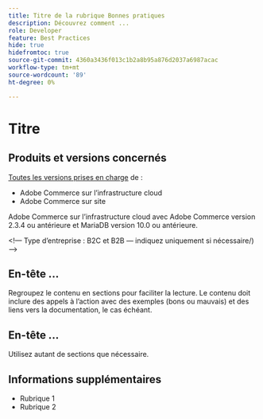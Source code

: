 ```yaml
---
title: Titre de la rubrique Bonnes pratiques
description: Découvrez comment ...
role: Developer
feature: Best Practices
hide: true
hidefromtoc: true
source-git-commit: 4360a3436f013c1b2a8b95a876d2037a6987acac
workflow-type: tm+mt
source-wordcount: '89'
ht-degree: 0%

---
```



<!-- Template Instructions: 

When you create a new best practices topic from this template, remove the hide metadata tags. These values hide this template from the TOC and search indexing.

Metadata values configured in ExL:
Available roles: https://git.corp.adobe.com/AdobeDocs/exl-config/blob/master/metadata-values/role.yml

Available features: https://git.corp.adobe.com/AdobeDocs/exl-config/blob/master/metadata-values/feature.yml  -->

# Titre

<!--Template instruction:  Add one or two sentences to summarize the overall contents of this best practice topic-->

## Produits et versions concernés

<!-- Template comment: When we have the ability to tag content by versions, we might be able to remove this explicit header in favor of using tags for versions and editions.-->

<!--Template instruction: Add details for the product and versions where the best practice info is relevant. Below are two examples, adjust and delete unneeded info per best practice requirements. If info applies specifically to B2B or B2C, include that information -->

<!-- Example 1: -->

[Toutes les versions prises en charge](../../../release/versions.md) de :

- Adobe Commerce sur l’infrastructure cloud
- Adobe Commerce sur site

<!-- Example 2: -->

Adobe Commerce sur l’infrastructure cloud avec Adobe Commerce version 2.3.4 ou antérieure et MariaDB version 10.0 ou antérieure.

&lt;!— Type d’entreprise : B2C et B2B — indiquez uniquement si nécessaire/)—>

## En-tête ...

Regroupez le contenu en sections pour faciliter la lecture. Le contenu doit inclure des appels à l’action avec des exemples (bons ou mauvais) et des liens vers la documentation, le cas échéant.

## En-tête ...

Utilisez autant de sections que nécessaire.

## Informations supplémentaires

<!-- If applicable, add links to additional, more detailed documentation that provides more context about this best practices content.-->

- Rubrique 1
- Rubrique 2

<!-- Template instruction:  Remove all template comments and instructions from the best practices article before committing your changes. -->
